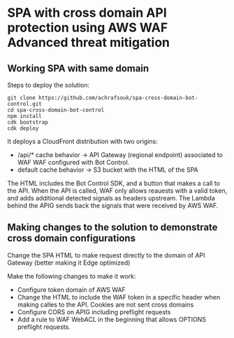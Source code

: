 # SPA with cross domain API protection using AWS WAF Advanced threat mitigation

## Working SPA with same domain

Steps to deploy the solution:

```
git clone https://github.com/achrafsouk/spa-cross-domain-bot-control.git
cd spa-cross-domain-bot-control
npm install
cdk bootstrap
cdk deploy 
```

It deploys a CloudFront distribution with two origins:
* /api/* cache behavior -> API Gateway (regional endpoint) associated to WAF WAF configured with Bot Control.
* default cache behavior -> S3 bucket with the HTML of the SPA

The HTML includes the Bot Control SDK, and a button that makes a call to the API. When the API is called, WAF only allows reauests with a valid token, and adds additional detected signals as headers upstream. The Lambda behind the APIG sends back the signals that were received by AWS WAF.

## Making changes to the solution to demonstrate cross domain configurations

Change the SPA HTML to make request directly to the domain of API Gateway (better making it Edge optimized)

Make the following changes to make it work:
* Configure token domain of AWS WAF
* Change the HTML to include the WAF token in a specific header when making calles to the API. Cookies are not sent cross domains
* Configure CORS on APIG including preflight requests
* Add a rule to WAF WebACL in the beginning that allows OPTIONS preflight requests.
